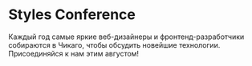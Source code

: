 <!DOCTYPE html>
<html lang="ru">
  <head>
    <meta charset="utf-8">
    <title>Привет, мир!</title>
  </head>
  <body>
   <h1>Styles Conference</h1>
  <p>Каждый год самые яркие веб-дизайнеры и фронтенд-разработчики собираются в Чикаго, 
     чтобы обсудить новейшие технологии. Присоединяйся к нам этим августом!</p>
 </body>
</html>
